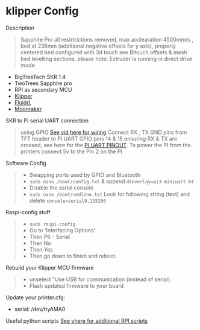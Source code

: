 # klipper Config


Description
> Sapphire Pro all restrtrictions removed, max acclearation 4500mm/s , bed at 235mm (additional negative offsets for y axis), properly centered bed configured with 3d touch see Bltouch offsets & mesh bed levelling sections, please note: Extruder is running in direct drive mode

* BigTreeTech SKR 1.4 
* TwoTrees Sapphire pro 
* RPI as secondary MCU
* [Klipper](https://github.com/KevinOConnor/klipper)
* [Fluidd](https://github.com/cadriel/fluidd), 
* [Moonraker](https://github.com/Arksine/moonraker)

SKR to PI serial UART connection
> using GPIO [See vid here for wiring](https://www.youtube.com/watch?v=AtW3GqkKUz8-Q&t=14m39s) Connect RX , TX GND pins from TFT header to PI UART GPIO pins 14 & 15 ensuring RX & TX are crossed, see here for the [PI UART PINOUT](https://pinout.xyz/pinout/pin8_gpio14). To power the PI from the printers connect 5v to the Pin 2 on the PI

Software Config
> * Swapping ports used by GPIO and Bluetooth
> * `sudo nano /boot/config.txt` & append `dtoverlay=pi3-miniuart-bt`
> * Disable the serial console
> * `sudo nano /boot/cmdline.txt` Look for following string (text) and delete `console=serial0,115200`

Raspi-config stuff
> * `sudo raspi-config`
> * Go to 'Interfacing Options'
> * Then P6 - Serial
> * Then No
> * Then Yes
> * Then go down to finish and reboot.

Rebuild your Klipper MCU firmware
> * unselect "Use USB for communication (instead of serial). 
> * Flash updated firmware to your board

Update your printer.cfg:
* serial: /dev/ttyAMA0

Useful python scripts
[See vhere for additional RPI scripts ](https://github.com/sajrashid/RpiPythonScripts)


